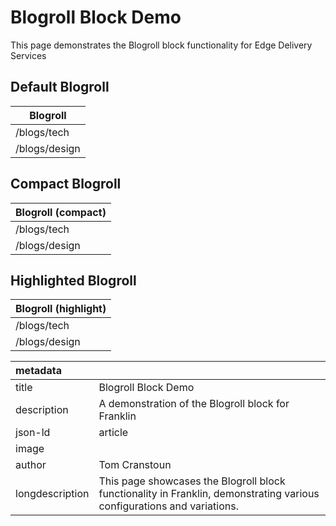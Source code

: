 # Blogroll Block Demo

This page demonstrates the Blogroll block functionality for Edge Delivery Services

## Default Blogroll

| Blogroll |
|----------|
| /blogs/tech |
| /blogs/design |

## Compact Blogroll

| Blogroll (compact) |
|--------------------|
| /blogs/tech |
| /blogs/design |

## Highlighted Blogroll

| Blogroll (highlight) |
|----------------------|
| /blogs/tech |
| /blogs/design |

| metadata |  |
| :---- | :---- |
| title | Blogroll Block Demo |
| description | A demonstration of the Blogroll block for Franklin |
| json-ld | article |
| image | |
| author | Tom Cranstoun |
| longdescription | This page showcases the Blogroll block functionality in Franklin, demonstrating various configurations and variations. |
